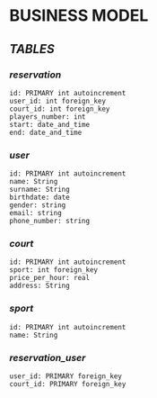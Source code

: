 # BUSINESS MODEL

## *TABLES*

### _reservation_
    id: PRIMARY int autoincrement
    user_id: int foreign_key
    court_id: int foreign_key
    players_number: int
    start: date_and_time
    end: date_and_time

### _user_
    id: PRIMARY int autoincrement
    name: String
    surname: String
    birthdate: date
    gender: string
    email: string
    phone_number: string

### _court_
    id: PRIMARY int autoincrement
    sport: int foreign_key
    price_per_hour: real
    address: String

### _sport_
    id: PRIMARY int autoincrement
    name: String

### _reservation_user_
    user_id: PRIMARY foreign_key
    court_id: PRIMARY foreign_key